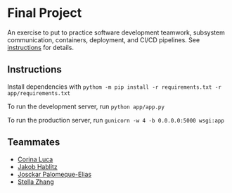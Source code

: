 # Final Project

An exercise to put to practice software development teamwork, subsystem communication, containers, deployment, and CI/CD pipelines. See [instructions](./instructions.md) for details.

## Instructions

Install dependencies with `pythom -m pip install -r requirements.txt -r app/requirements.txt`

To run the development server, run `python app/app.py`

To run the production server, run `gunicorn -w 4 -b 0.0.0.0:5000 wsgi:app`

## Teammates

* [Corina Luca](https://github.com/CorinaLucaFocsan)
* [Jakob Hablitz](https://github.com/jsh9965)
* [Josckar Palomeque-Elias](https://github.com/josckar)
* [Stella Zhang](https://github.com/qq3173732005)
